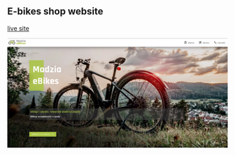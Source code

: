 ## E-bikes shop website
[live site](https://effulgent-tiramisu-eed655.netlify.app/)


![screanshot](https://github.com/KrzysiekLu/e-bikes-website/blob/main/Zrzut%20ekranu%202023-06-27%20212500.jpg "screnshot")

